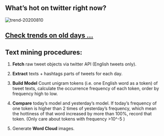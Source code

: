 ## What’s hot on twitter right now?

![trend-20200810][wordcloud]

[wordcloud]: https://raw.githubusercontent.com/xdqc/tweet-trend-everyday/master/word-cloud/trend-20200810.png?token=AF5V4P7ADR6KQBZ4CEDTNIK6AXRMU "trend-20200810"

## [Check trends on old days ...](https://github.com/xdqc/tweet-trend-everyday/tree/master/word-cloud)

## Text mining procedures:

1. **Fetch** raw tweet objects via twitter API (English tweets only).

2. **Extract** texts + hashtags parts of tweets for each day.

3. **Build Model** Count unigram tokens (i.e. one English word as a token) of tweet texts, calculate the occurrence frequency of each token, order by frequency high to low.

4. **Compare** today’s model and yesterday’s model. If today’s frequency of one token is higher than 2 times of yesterday’s frequency, which mean the hottiness of that word increased by more than 100%, record that token. (Only care about tokens with frequency >10^-5 )

5. Generate **Word Cloud** images.
